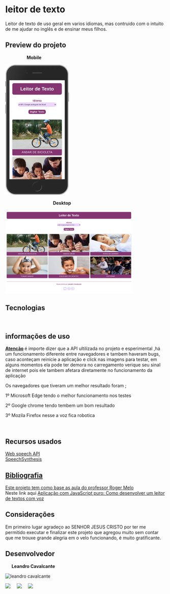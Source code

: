 # leitor de texto
Leitor de texto de uso geral em varios idiomas, mas contruido com o intuito de me ajudar no inglês e de ensinar meus filhos.

<h2>Preview do projeto</h2>
<p>&nbsp; &nbsp; &nbsp; &nbsp;&nbsp; &nbsp; &nbsp; &nbsp; &nbsp;&nbsp;<strong>Mobile</strong>  </p>
<p> <img width="200" src="https://github.com/LeoScripts/leitor-de-texto/blob/main/img/iPhone%206_7_8.png" alt=""></p>
<p> &nbsp; &nbsp;&nbsp;&nbsp; &nbsp; &nbsp; &nbsp;&nbsp; &nbsp; &nbsp; &nbsp; &nbsp;&nbsp;&nbsp; &nbsp; &nbsp; &nbsp;&nbsp; &nbsp; &nbsp; &nbsp; &nbsp;&nbsp;<strong>Desktop</strong></p>
<p> <img width="400" src="https://github.com/LeoScripts/leitor-de-texto/blob/main/img/leitorDeTexto-desktop.png" alt=""> </p>

<h2>Tecnologias</h2>
<p><img width="50" src="https://github.com/LeoScripts/logos-imagens/blob/main/logo/html.png" alt="">&nbsp; &nbsp; &nbsp; &nbsp;&nbsp; <img width="50" src="https://github.com/LeoScripts/logos-imagens/blob/main/logo/css.png" alt="">&nbsp; &nbsp; &nbsp; &nbsp;&nbsp;  <img width="50" src="https://github.com/LeoScripts/logos-imagens/blob/main/logo/js.png" alt="">&nbsp; &nbsp; &nbsp; &nbsp;&nbsp; <img width="50" src="https://github.com/LeoScripts/logos-imagens/blob/main/logo/git.png" alt="">&nbsp; &nbsp; &nbsp; &nbsp;&nbsp;  <img width="50" src="https://github.com/LeoScripts/logos-imagens/blob/main/logo/github1.png" alt=""></p>

<h2>informações de uso</h2>
<p> <b> <a href=""> Atenção</a> </b> é importe dizer que a API ultilizada no projeto e esperimental ,há um funcionamento diferente entre navegadores e tambem haveram bugs, caso aconteçam reinicie a aplicação e click nas imagens para testar, em alguns momentos ela pode ter demora no carregamento verique seu sinal de internet pois ele tambem afetara diretamente no funcionamento da aplicação</p>

<p>Os navegadores que tiveram um melhor resultado foram ; </p>
<p> 1º Microsoft Edge tendo o melhor funcionamento nos testes</p>
<p> 2º Google chrome tendo tembem um bom resultado </p>
<p> 3º Mozila Firefox nesse a voz fica robotica</p>
<img src="" alt="">

<h2>Recursos usados</h2>
<a href="https://www.youtube.com/redirect?event=video_description&redir_token=QUFFLUhqa0lqbkRKWUd3eDhvME04TElpdVA0cVFEUnV4QXxBQ3Jtc0trbDdfRTVqZWdOVlBONTg4a2Y2UTBpR2FZWjRRV0NrUDAxNXJoNzYzQmNwM1FYTGFDenFpd3pTOTVyVFhNT2dkV2s4ZEJRSjJrWVFpQUdMV3dDaEpOWGRMTmNWYUwzY2IxVkhURkhoUUE1OUxCVEhjSQ&q=https%3A%2F%2Fdeveloper.mozilla.org%2Fen-US%2Fdocs%2FWeb%2FAPI%2FWeb_Speech_API" target="blank">Web speech API</a> <br>
<a href="https://www.youtube.com/redirect?event=video_description&redir_token=QUFFLUhqa0F2SEdtZ242M0owdE5xU1EyZFpsSi1YNFpLZ3xBQ3Jtc0tud1VDN3Q1X1FsSXNBYmVYSmxoLVhBRTBnOGZycXpIYXc3X0c0bkFtUWpDYk5NWThSLUhHT1dUc1NKeFI2Z3ZjLUNhUHNHeXU5SEpQOFFtMzR0ZkstdElXdXFvT24yUUlITTQyVnVWN0o3U0pGZDdiSQ&q=https%3A%2F%2Fdeveloper.mozilla.org%2Fen-US%2Fdocs%2FWeb%2FAPI%2FSpeechSynthesis"target="blank">SpeechSynthesis</p>

<h2>Bibliografia</h2>
Este projeto tem como base as aula do professor  <a href="https://www.youtube.com/channel/UCmjDevp9Y8r-qi-xueD3Izg" > Roger Melo </a>  
<br>
Neste link aqui <a href="https://www.youtube.com/watch?v=OY21UokkEYk&t=2750s" target="blank">Aplicação com JavaScript puro: Como desenvolver um leitor de textos com voz</a>

<h2>Considerações</h2>
Em primeiro lugar agradeço ao SENHOR JESUS CRISTO por ter me permitido  executar e finalizar este projeto que agregou muito sem contar que me trouxe grande alegria em o velo funcionando, é muito gratificante. 

<h2>Desenvolvedor</h2>
<p>&nbsp;&nbsp;&nbsp;&nbsp;&nbsp;<b>Leandro Cavalcante</b></p>
<img width="200" src="https://github.com/LeoScripts/logos-imagens/blob/main/fotos/minha%20foto.jpeg" alt="leandro cavalcante" target="blank">

<p> <a href="https://www.linkedin.com/in/leoscripts/" alt="" target="blank"><img src="https://github.com/LeoScripts/logos-imagens/blob/main/logo/Favorites/icons8-linkedin-circundado-50.png"/></a> &nbsp;&nbsp;&nbsp; <a href="mailto:leandroguitarjesus89@gmail.com" alt=""target="blank"><img src="https://github.com/LeoScripts/logos-imagens/blob/main/logo/Favorites/icons8-google-plus-50.png"/></a> &nbsp;&nbsp;&nbsp; <a href="https://github.com/LeoScripts" target="_blanck"><img src="https://github.com/LeoScripts/logos-imagens/blob/main/logo/Favorites/icons8-github-50-2.png"></a></p>
  


